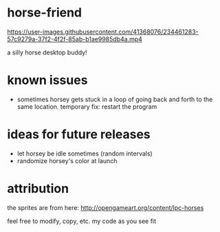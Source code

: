 # horse-friend
https://user-images.githubusercontent.com/41368076/234461283-57c9279a-37f2-4f2f-85ab-b1ae9985db4a.mp4

a silly horse desktop buddy!

# known issues
- sometimes horsey gets stuck in a loop of going back and forth to the same location. temporary fix: restart the program

# ideas for future releases
- let horsey be idle sometimes (random intervals)
- randomize horsey's color at launch


# attribution
the sprites are from here: http://opengameart.org/content/lpc-horses

feel free to modify, copy, etc. my code as you see fit
